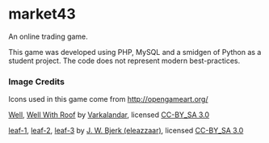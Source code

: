 # market43
An online trading game.

This game was developed using PHP, MySQL and a smidgen of Python as a student project. The code does not represent modern best-practices.

### Image Credits

Icons used in this game come from http://opengameart.org/

[Well](html/fountain_of_money.png), [Well With Roof](html/fountain_of_money-2.png)
by [Varkalandar](http://opengameart.org/users/varkalandar),
licensed [CC-BY_SA 3.0](http://creativecommons.org/licenses/by-sa/3.0/)

[leaf-1](html/leaf-1.png), [leaf-2](html/leaf-2.png), [leaf-3](html/leaf-3.png)
by [J. W. Bjerk (eleazzaar)](http://opengameart.org/users/eleazzaar),
licensed [CC-BY_SA 3.0](http://creativecommons.org/licenses/by-sa/3.0/)
